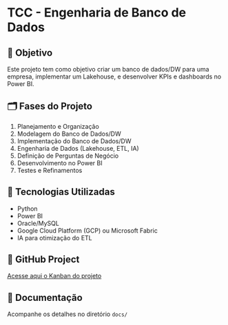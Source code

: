 # TCC - Engenharia de Banco de Dados

## 📌 Objetivo
Este projeto tem como objetivo criar um banco de dados/DW para uma empresa, implementar um Lakehouse, e desenvolver KPIs e dashboards no Power BI.

## 🗂️ Fases do Projeto
1. Planejamento e Organização
2. Modelagem do Banco de Dados/DW
3. Implementação do Banco de Dados/DW
4. Engenharia de Dados (Lakehouse, ETL, IA)
5. Definição de Perguntas de Negócio
6. Desenvolvimento no Power BI
7. Testes e Refinamentos

## 🔧 Tecnologias Utilizadas
- Python
- Power BI
- Oracle/MySQL
- Google Cloud Platform (GCP) ou Microsoft Fabric
- IA para otimização do ETL

## 🔗 GitHub Project
[Acesse aqui o Kanban do projeto](https://github.com/SEU_USUARIO/SEU_REPOSITORIO/projects/1)

## 📝 Documentação
Acompanhe os detalhes no diretório `docs/`
